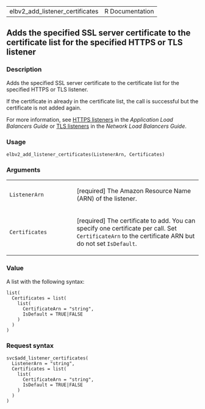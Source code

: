 <table style="width: 100%;">
<tbody>
<tr class="odd">
<td>elbv2_add_listener_certificates</td>
<td style="text-align: right;">R Documentation</td>
</tr>
</tbody>
</table>

## Adds the specified SSL server certificate to the certificate list for the specified HTTPS or TLS listener

### Description

Adds the specified SSL server certificate to the certificate list for
the specified HTTPS or TLS listener.

If the certificate in already in the certificate list, the call is
successful but the certificate is not added again.

For more information, see [HTTPS
listeners](https://docs.aws.amazon.com/elasticloadbalancing/latest/application/create-https-listener.html)
in the *Application Load Balancers Guide* or [TLS
listeners](https://docs.aws.amazon.com/elasticloadbalancing/latest/network/create-tls-listener.html)
in the *Network Load Balancers Guide*.

### Usage

    elbv2_add_listener_certificates(ListenerArn, Certificates)

### Arguments

<table>
<colgroup>
<col style="width: 35%" />
<col style="width: 65%" />
</colgroup>
<tbody>
<tr class="odd">
<td><code
id="elbv2_add_listener_certificates_:_ListenerArn">ListenerArn</code></td>
<td><p>[required] The Amazon Resource Name (ARN) of the
listener.</p></td>
</tr>
<tr class="even">
<td><code
id="elbv2_add_listener_certificates_:_Certificates">Certificates</code></td>
<td><p>[required] The certificate to add. You can specify one
certificate per call. Set <code>CertificateArn</code> to the certificate
ARN but do not set <code>IsDefault</code>.</p></td>
</tr>
</tbody>
</table>

### Value

A list with the following syntax:

    list(
      Certificates = list(
        list(
          CertificateArn = "string",
          IsDefault = TRUE|FALSE
        )
      )
    )

### Request syntax

    svc$add_listener_certificates(
      ListenerArn = "string",
      Certificates = list(
        list(
          CertificateArn = "string",
          IsDefault = TRUE|FALSE
        )
      )
    )
